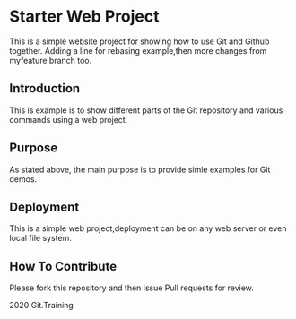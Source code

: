 # Starter Web Project
  This is a simple website project for showing
  how to use Git and Github together. Adding a line for rebasing example,then more changes from myfeature branch too.

## Introduction
   This is example is to show different parts
   of the Git repository and various commands
   using a web project.

## Purpose
   As stated above, the main purpose is to
   provide simle examples for Git demos.

## Deployment
   This is a simple web project,deployment
   can be on any web server or even local
   file system.
   

## How To Contribute

Please fork this repository and then issue Pull requests for review.

2020 Git.Training